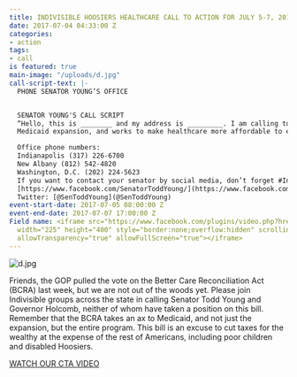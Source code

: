 ```yaml
---
title: INDIVISIBLE HOOSIERS HEALTHCARE CALL TO ACTION FOR JULY 5-7, 2017
date: 2017-07-04 04:33:00 Z
categories:
- action
tags:
- call
is featured: true
main-image: "/uploads/d.jpg"
call-script-text: |-
  PHONE SENATOR YOUNG’S OFFICE


  SENATOR YOUNG'S CALL SCRIPT
  “Hello, this is ________ and my address is _________. I am calling to express my disappointment that Senator Young has not yet spoken out against the BCRA. This bill harms our most vulnerable Hoosiers, specifically the poor, disabled and elderly through its harmful cuts to Medicaid, decreased support for subsidies, and essential health benefits, which will raise premiums. For many years, Republicans have claimed that the ACA was making healthcare unaffordable, but the Senate has crafted a bill that has put healthcare out of reach for even more people, threatens the quality of life of Hoosiers, and will lead to preventable deaths. This is unacceptable. We demand a healthcare bill that preserves essential health benefits, continues the
  Medicaid expansion, and works to make healthcare more affordable to even more people, not a tax cut for millionaires masquerading as a healthcare bill. I urge Senator Young to do the right thing for Hoosiers and come out against the BCRA. I would appreciate a response to my request. Thank you.”

  Office phone numbers:
  Indianapolis (317) 226-6700
  New Albany (812) 542-4820
  Washington, D.C. (202) 224-5623
  If you want to contact your senator by social media, don’t forget #IndivisibleHoosiers!
  [https://www.facebook.com/SenatorToddYoung/](https://www.facebook.com/SenatorToddYoung/)
  Twitter: [@SenToddYoung](@SenToddYoung)
event-start-date: 2017-07-05 08:00:00 Z
event-end-date: 2017-07-07 17:00:00 Z
Field name: <iframe src="https://www.facebook.com/plugins/video.php?href=https%3A%2F%2Fwww.facebook.com%2F711171719083183%2Fvideos%2F711233932410295%2F&show_text=0&width=225"
  width="225" height="400" style="border:none;overflow:hidden" scrolling="no" frameborder="0"
  allowTransparency="true" allowFullScreen="true"></iframe>
---
```


![d.jpg](/uploads/d.jpg)

Friends, the GOP pulled the vote on the Better Care Reconciliation Act (BCRA) last week, but we are not out of the woods yet. Please join Indivisible groups across the state in calling Senator Todd Young and Governor Holcomb, neither of whom have taken a position on this bill. Remember that the BCRA takes an ax to Medicaid, and not just the expansion, but the entire program. This bill is an excuse to cut taxes for the wealthy at the expense of the rest of Americans, including poor children and disabled Hoosiers.

[WATCH OUR CTA VIDEO](https://www.facebook.com/711171719083183/videos/711233932410295/)